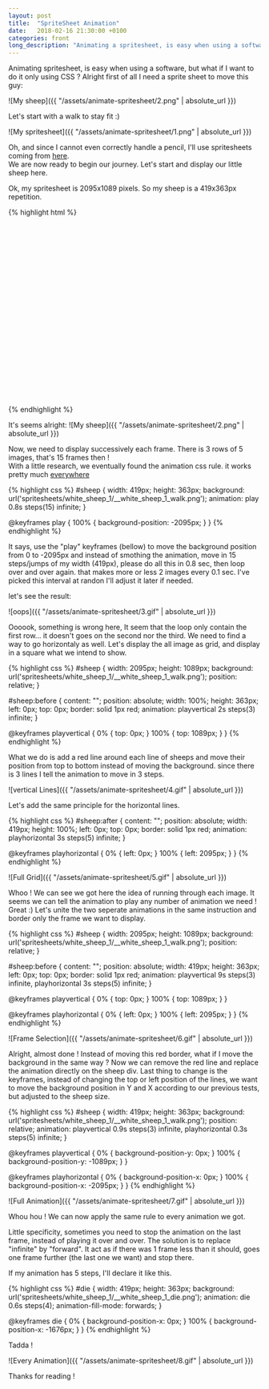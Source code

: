 ```yaml
---
layout: post
title:  "SpriteSheet Animation"
date:   2018-02-16 21:30:00 +0100
categories: front
long_description: "Animating a spritesheet, is easy when using a software, but what if I want to do it only using CSS ?"
---
```


Animating spritesheet, is easy when using a software, but what if I want to do it only using CSS ?
Alright first of all I need a sprite sheet to move this guy:

![My sheep]({{ "/assets/animate-spritesheet/2.png" | absolute_url }})

Let's start with a walk to stay fit :)

![My spritesheet]({{ "/assets/animate-spritesheet/1.png" | absolute_url }})

Oh, and since I cannot even correctly handle a pencil, I'll use spritesheets coming from [here](https://www.gamedeveloperstudio.com/).  
We are now ready to begin our journey. Let's start and display our little sheep here.

Ok, my spritesheet is 2095x1089 pixels. So my sheep is a 419x363px repetition.

{% highlight html %}
<html>
	<head>
		<style type="text/css">
			#sheep {
			  width: 419px;
			  height: 363px;
			  background: url('spritesheets/white_sheep_1/__white_sheep_1_walk.png');
			}
		</style>
	</head>
	<body>
		<div id="sheep"></div>
	</body>
</html>
{% endhighlight %}

It's seems alright:
![My sheep]({{ "/assets/animate-spritesheet/2.png" | absolute_url }})

Now, we need to display successively each frame. There is 3 rows of 5 images, that's 15 frames then !  
With a little research, we eventually found the animation css rule. it works pretty much [everywhere](https://caniuse.com/#feat=css-animation)

{% highlight css %}
#sheep {
  width: 419px;
  height: 363px;
  background: url('spritesheets/white_sheep_1/__white_sheep_1_walk.png');
  animation: play 0.8s steps(15) infinite;
}

@keyframes play {
   100% { background-position: -2095px; }
}
{% endhighlight %}

It says, use the "play" keyframes (bellow) to move the background position from 0 to -2095px and instead of smothing the animation, move in 15 steps/jumps of my width (419px), please do all this in 0.8 sec, then loop over and over again.
that makes more or less 2 images every 0.1 sec. I've picked this interval at randon I'll adjust it later if needed.

let's see the result:

![oops]({{ "/assets/animate-spritesheet/3.gif" | absolute_url }})

Oooook, something is wrong here, It seem that the loop only contain the first row... it doesn't goes on the second nor the third. 
We need to find a way to go horizontaly as well.
Let's display the all image as grid, and display in a square what we intend to show.

{% highlight css %}
#sheep {
  width: 2095px;
  height: 1089px;
  background: url('spritesheets/white_sheep_1/__white_sheep_1_walk.png');
  position: relative;
}

#sheep:before {
    content: "";
    position: absolute;
    width: 100%;
    height: 363px;
    left: 0px;
    top: 0px;
    border: solid 1px red;
    animation: playvertical 2s steps(3) infinite; 
}

@keyframes playvertical {
     0% { top:   0px; }
   100% { top: 1089px; }
}
{% endhighlight %}

What we do is add a red line around each line of sheeps and move their position from top to bottom instead of moving the background.
since there is 3 lines I tell the animation to move in 3 steps.

![vertical Lines]({{ "/assets/animate-spritesheet/4.gif" | absolute_url }})

Let's add the same principle for the horizontal lines.

{% highlight css %}
#sheep:after {
    content: "";
    position: absolute;
    width: 419px;
    height: 100%;
    left: 0px;
    top: 0px;
    border: solid 1px red;
    animation: playhorizontal 3s steps(5) infinite; 
}

@keyframes playhorizontal {
     0% { left:   0px; }
   100% { left: 2095px; }
}
{% endhighlight %}

![Full Grid]({{ "/assets/animate-spritesheet/5.gif" | absolute_url }})

Whoo ! We can see we got here the idea of running through each image.
It seems we can tell the animation to play any number of animation we need ! Great :)
Let's unite the two seperate animations in the same instruction and border only the frame we want to display.

{% highlight css %}
#sheep {
  width: 2095px;
  height: 1089px;
  background: url('spritesheets/white_sheep_1/__white_sheep_1_walk.png');
  position: relative;
}

#sheep:before {
    content: "";
    position: absolute;
    width: 419px;
    height: 363px;
    left: 0px;
    top: 0px;
    border: solid 1px red;
    animation: playvertical 9s steps(3) infinite, playhorizontal 3s steps(5) infinite;
}

@keyframes playvertical {
     0% { top:   0px; }
   100% { top: 1089px; }
}

@keyframes playhorizontal {
     0% { left:   0px; }
   100% { left: 2095px; }
}
{% endhighlight %}

![Frame Selection]({{ "/assets/animate-spritesheet/6.gif" | absolute_url }})

Alright, almost done ! Instead of moving this red border, what if I move the background in the same way ?
Now we can remove the red line and replace the animation directly on the sheep div.
Last thing to change is the keyframes, instead of changing the top or left position of the lines,
we want to move the background position in Y and X according to our previous tests, but adjusted to the sheep size.

{% highlight css %}
#sheep {
  width: 419px;
  height: 363px;
  background: url('spritesheets/white_sheep_1/__white_sheep_1_walk.png');
  position: relative;
  animation: playvertical 0.9s steps(3) infinite, playhorizontal 0.3s steps(5) infinite;
}

@keyframes playvertical {
     0% { background-position-y:   0px; }
   100% { background-position-y: -1089px; }
}

@keyframes playhorizontal {
     0% { background-position-x:   0px; }
   100% { background-position-x: -2095px; }
}
{% endhighlight %}

![Full Animation]({{ "/assets/animate-spritesheet/7.gif" | absolute_url }})

Whou hou ! We can now apply the same rule to every animation we got.

Little specificity, sometimes you need to stop the animation on the last frame, instead of playing it over and over.
The solution is to replace "infinite" by "forward". It act as if there was 1 frame less than it should, goes one frame further (the last one we want) and stop there.

If my animation has 5 steps, I'll declare it like this.

{% highlight css %}
#die {
  width: 419px;
  height: 363px;
  background: url('spritesheets/white_sheep_1/__white_sheep_1_die.png');
  animation: die 0.6s steps(4);
  animation-fill-mode: forwards;
}

@keyframes die {
     0% { background-position-x:   0px; }
   100% { background-position-x: -1676px; }
}
{% endhighlight %}

Tadda !

![Every Animation]({{ "/assets/animate-spritesheet/8.gif" | absolute_url }})

Thanks for reading !